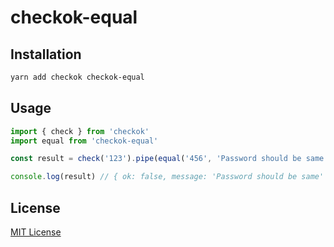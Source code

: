# checkok-equal

## Installation

```sh
yarn add checkok checkok-equal
```

## Usage

```js
import { check } from 'checkok'
import equal from 'checkok-equal'

const result = check('123').pipe(equal('456', 'Password should be same'))

console.log(result) // { ok: false, message: 'Password should be same' }
```

## License

[MIT License](https://github.com/forsigner/checkok/blob/master/LICENSE)
